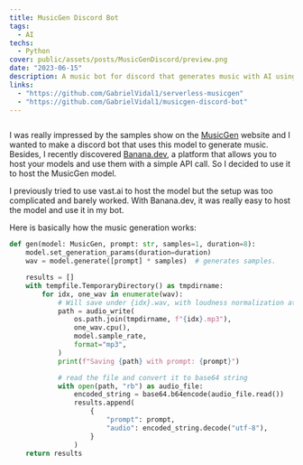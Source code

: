 ```yaml
---
title: MusicGen Discord Bot
tags:
  - AI
techs:
  - Python
cover: public/assets/posts/MusicGenDiscord/preview.png
date: "2023-06-15"
description: A music bot for discord that generates music with AI using the MusicGen model hosted on Banana.dev
links:
  - "https://github.com/GabrielVidal1/serverless-musicgen"
  - "https://github.com/GabrielVidal1/musicgen-discord-bot"
---
```


<a href="https://resume.gabriel.vidal--ayrinhac.xyz/" target="_blank" >
<img src="/assets/posts/MusicGenDiscord/preview.png" alt="" class="w-full rounded-lg shadow-lg">
</a>

I was really impressed by the samples show on the [MusicGen](https://ai.honu.io/papers/musicgen/) website and I wanted to make a discord bot that uses this model to generate music. Besides, I recently discovered [Banana.dev](https://www.banana.dev/), a platform that allows you to host your models and use them with a simple API call. So I decided to use it to host the MusicGen model.

I previously tried to use vast.ai to host the model but the setup was too complicated and barely worked. With Banana.dev, it was really easy to host the model and use it in my bot.

Here is basically how the music generation works:

```python
def gen(model: MusicGen, prompt: str, samples=1, duration=8):
    model.set_generation_params(duration=duration)
    wav = model.generate([prompt] * samples)  # generates samples.

    results = []
    with tempfile.TemporaryDirectory() as tmpdirname:
        for idx, one_wav in enumerate(wav):
            # Will save under {idx}.wav, with loudness normalization at -14 db LUFS.
            path = audio_write(
                os.path.join(tmpdirname, f"{idx}.mp3"),
                one_wav.cpu(),
                model.sample_rate,
                format="mp3",
            )
            print(f"Saving {path} with prompt: {prompt}")

            # read the file and convert it to base64 string
            with open(path, "rb") as audio_file:
                encoded_string = base64.b64encode(audio_file.read())
                results.append(
                    {
                        "prompt": prompt,
                        "audio": encoded_string.decode("utf-8"),
                    }
                )
    return results
```
